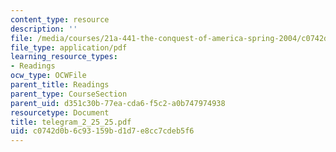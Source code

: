 ```yaml
---
content_type: resource
description: ''
file: /media/courses/21a-441-the-conquest-of-america-spring-2004/c0742d0b6c93159bd1d7e8cc7cdeb5f6_telegram_2_25_25.pdf
file_type: application/pdf
learning_resource_types:
- Readings
ocw_type: OCWFile
parent_title: Readings
parent_type: CourseSection
parent_uid: d351c30b-77ea-cda6-f5c2-a0b747974938
resourcetype: Document
title: telegram_2_25_25.pdf
uid: c0742d0b-6c93-159b-d1d7-e8cc7cdeb5f6
---
```

